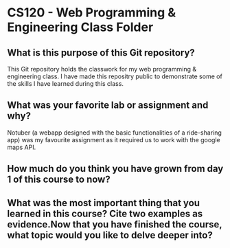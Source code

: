 <h1>CS120 - Web Programming & Engineering Class Folder</h1>

<h2>What is this purpose of this Git repository?</h2>


  This Git repository holds the classwork for my web programming & engineering class. I have made this repositry public to demonstrate some of the skills I have learned during this class. 
  
  
<h2>What was your favorite lab or assignment and why?</h2>


  Notuber (a webapp designed with the basic functionalities of a ride-sharing app) was my favourite assignment as it required us to work with the google maps API. 
  
  
  <h2>How much do you think you have grown from day 1 of this course to now?</h2>


<h2>What was the most important thing that you learned in this course? Cite two examples as evidence.Now that you have finished the course, what topic would you like to delve deeper into? </h2>
